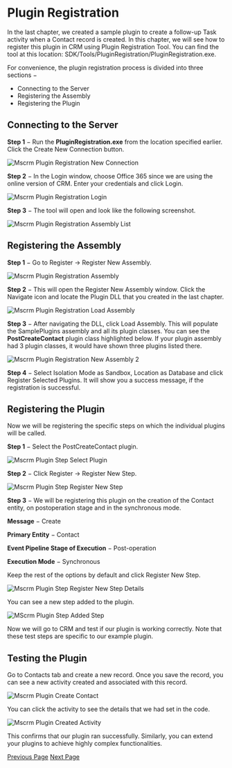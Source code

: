 # Plugin Registration

In the last chapter, we created a sample plugin to create a follow-up Task activity when a Contact record is created. In this chapter, we will see how to register this plugin in CRM using Plugin Registration Tool. You can find the tool at this location: SDK/Tools/PluginRegistration/PluginRegistration.exe.

For convenience, the plugin registration process is divided into three sections −

*   Connecting to the Server
*   Registering the Assembly
*   Registering the Plugin

Connecting to the Server
------------------------

**Step 1** − Run the **PluginRegistration.exe** from the location specified earlier. Click the Create New Connection button.

![Mscrm Plugin Registration New Connection](./Plugins/mscrm_plugin_registration_new_connection.jpg)

**Step 2** − In the Login window, choose Office 365 since we are using the online version of CRM. Enter your credentials and click Login.

![Mscrm Plugin Registration Login](./Plugins/mscrm_plugin_registration_login.jpg)

**Step 3** − The tool will open and look like the following screenshot.

![Mscrm Plugin Registration Assembly List](./Plugins/mscrm_plugin_registration_assembly_list.jpg)

Registering the Assembly
------------------------

**Step 1** − Go to Register → Register New Assembly.

![Mscrm Plugin Registration Assembly](./Plugins/mscrm_plugin_registration_assembly.jpg)

**Step 2** − This will open the Register New Assembly window. Click the Navigate icon and locate the Plugin DLL that you created in the last chapter.

![Mscrm Plugin Registration Load Assembly](./Plugins/mscrm_plugin_registration_load_assembly.jpg)

**Step 3** − After navigating the DLL, click Load Assembly. This will populate the SamplePlugins assembly and all its plugin classes. You can see the **PostCreateContact** plugin class highlighted below. If your plugin assembly had 3 plugin classes, it would have shown three plugins listed there.

![Mscrm Plugin Registration New Assembly 2](./Plugins/mscrm_plugin_registration_new_assembly_2.jpg)

**Step 4** − Select Isolation Mode as Sandbox, Location as Database and click Register Selected Plugins. It will show you a success message, if the registration is successful.

Registering the Plugin
----------------------

Now we will be registering the specific steps on which the individual plugins will be called.

**Step 1** − Select the PostCreateContact plugin.

![Mscrm Plugin Step Select Plugin](./Plugins/mscrm_plugin_step_select_plugin.jpg)

**Step 2** − Click Register → Register New Step.

![Mscrm Plugin Step Register New Step](./Plugins/mscrm_plugin_step_register_new_step.jpg)

**Step 3** − We will be registering this plugin on the creation of the Contact entity, on postoperation stage and in the synchronous mode.

**Message** − Create

**Primary Entity** − Contact

**Event Pipeline Stage of Execution** − Post-operation

**Execution Mode** − Synchronous

Keep the rest of the options by default and click Register New Step.

![Mscrm Plugin Step Register New Step Details ](./Plugins/mscrm_plugin_step_register_new_step_details.jpg)

You can see a new step added to the plugin.

![MScrm Plugin Step Added Step](./Plugins/mscrm_plugin_step_added_step.jpg)

Now we will go to CRM and test if our plugin is working correctly. Note that these test steps are specific to our example plugin.

Testing the Plugin
------------------

Go to Contacts tab and create a new record. Once you save the record, you can see a new activity created and associated with this record.

![Mscrm Plugin Create Contact](./Plugins/mscrm_plugin_create_contact.jpg)

You can click the activity to see the details that we had set in the code.

![Mscrm Plugin Created Activity](./Plugins/mscrm_plugin_created_activity.jpg)

This confirms that our plugin ran successfully. Similarly, you can extend your plugins to achieve highly complex functionalities.

[Previous Page](./Plugins.md)  [Next Page](https://www.tutorialspoint.com/microsoft_crm/microsoft_crm_web_services.htm) 